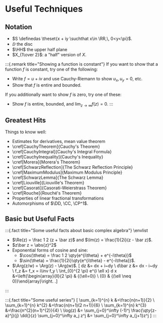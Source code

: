 # Useful Techniques

## Notation

- $S \definedas \theset{x + iy \suchthat x\in \RR,\, 0<y<\pi}$.
- $\DD$ the disc
- $\HH$ the upper half plane
- $X_{1\over 2}$: a "half" version of $X$.


:::{.remark title="Showing a function is constant"}
If you want to show that a function $f$ is constant, try one of the following:

- Write $f = u + iv$ and use Cauchy-Riemann to show $u_x, u_y = 0$, etc.
- Show that $f$ is entire and bounded.

If you additionally want to show $f$ is zero, try one of these:

- Show $f$ is entire, bounded, and $\lim_{z\to\infty} f(z) = 0$.
:::

## Greatest Hits

Things to know well:

- Estimates for derivatives, mean value theorem
- \cref[CauchyTheorem]{Cauchy's Theorem}
- \cref[CauchyIntegral]{Cauchy's Integral Formula}
- \cref[CauchyInequality]{Cauchy's Inequality}
- \cref[Morera]{Morera's Theorem}
- \cref[SchwarzReflection]{The Schwarz Reflection Principle}
- \cref[MaximumModulus]{Maximum Modulus Principle}
- \cref[SchwarzLemma]{The Schwarz Lemma}
- \cref[Liouville]{Liouville's Theorem}
- \cref[Casorati]{Casorati-Weierstrass Theorem}
- \cref[Rouche]{Rouché's Theorem}
- Properties of linear fractional transformations
- Automorphisms of $\DD, \CC, \CP^1$.

## Basic but Useful Facts

:::{.fact title="Some useful facts about basic complex algebra"}
\envlist

- $\Re(z) = \frac 1 2 (z + \bar z)$ and $\Im(z) = \frac{1}{2i}(z - \bar z)$.
- $z\bar z = \abs{z}^2$
- Exponential forms of cosine and sine:
  - $\cos(\theta) = \frac 1 2 \qty{e^{i\theta} + e^{-i\theta}}$
  - $\sin(\theta) = \frac{1}{2i}\qty{e^{i\theta} - e^{-i\theta}}$.
- $\Arg(z/w) = \Arg(z) - \Arg(w)$.
\[
dz &= dx + i~dy \\
d\bar z &= dx - i~dy \\
f_z &= f_x = i\inv f_y \\
\int_{0}^{2 \pi} e^{i \ell x} d x
&=\left\{\begin{array}{ll}{2 \pi} & {(\ell=0)} \\ {0} & {(\ell \neq 0)}\end{array}\right.
.\]

:::

:::{.fact title="Some useful series"}
\[
\sum_{k=1}^{n} k &=\frac{n(n+1)}{2} \\
\sum_{k=1}^{n} k^{2} &=\frac{n(n+1)(2 n+1)}{6} \\
\sum_{k=1}^{n} k^{3} &=\frac{n^{2}(n+1)^{2}}{4}  \\
\log(z) &= \sum_{j=0}^\infty (-1)^j \frac{\qty{z-a}^j}{j}
\dd{}{z} \sum_{j=0}^\infty a_j z^j &= \sum_{j=0}^\infty a_{j+1}z^j
\]
:::


